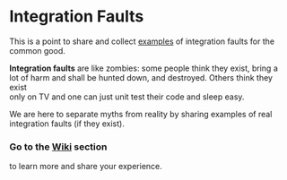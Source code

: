 Integration Faults
==================

This is a point to share and collect [examples](https://github.com/rubinovk/integration-faults/tree/master/examples) 
of integration faults for the common good.  
  
__Integration faults__ are like zombies: some people think they exist, bring a  
lot of harm and shall be hunted down, and destroyed.  Others think they exist  
only on TV and one can just unit test their code and sleep easy.  
  
We are here to separate myths from reality by sharing examples of real  
integration faults (if they exist).  
  
### Go to the [Wiki](https://github.com/rubinovk/integration-faults/wiki) section 
to learn more and share your experience.  